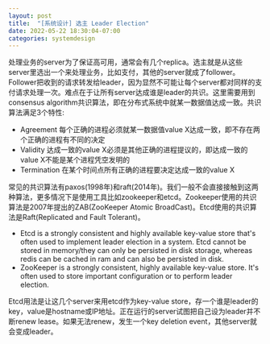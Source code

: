 ```yaml
---
layout: post
title:  "[系统设计] 选主 Leader Election"
date: 2022-05-22 18:30:04-07:00
categories: systemdesign
---
```


处理业务的server为了保证高可用，通常会有几个replica。选主就是从这些server里选出一个来处理业务，比如支付，其他的server就成了follower。Follower把收到的请求转发给leader，因为显然不可能让每个server都对同样的支付请求处理一次。难点在于让所有server达成谁是leader的共识。这里需要用到consensus algorithm共识算法，即在分布式系统中就某一数据值达成一致。共识算法满足3个特性:
- Agreement 每个正确的进程必须就某一数据值value X达成一致，即不存在两个正确的进程有不同的决定
- Validity 达成一致的value X必须是其他正确的进程提议的，即达成一致的value X不能是某个进程凭空发明的
- Termination 在某个时间点所有正确的进程要决定达成一致的value X

常见的共识算法有paxos(1998年)和raft(2014年)。我们一般不会直接接触到这两种算法，更多情况下是使用工具比如zookeeper和etcd。Zookeeper使用的共识算法是2007年提出的ZAB(ZooKeeper Atomic BroadCast)。Etcd使用的共识算法是Raft(Replicated and Fault Tolerant)。
- Etcd is a strongly consistent and highly available key-value store that's often used to implement leader election in a system. Etcd cannot be stored in memory/they can only be persisted in disk storage, whereas redis can be cached in ram and can also be persisted in disk.
- ZooKeeper is a strongly consistent, highly available key-value store. It's often used to store important configuration or to perform leader election.

Etcd用法是让这几个server来用etcd作为key-value store，存一个谁是leader的key，value是hostname或IP地址。正在运行的server试图把自己设为leader并不断renew lease。如果无法renew，发生一个key deletion event，其他server就会变成leader。
